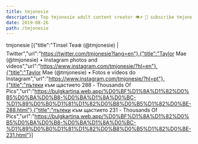 ```yaml
---
title: tmjonesie
description: Top tmjonesie adult content creator 👁♐️ 👑 subscribe tmjonesie to my porn site below IG tmjonesie
date: 2019-08-26
path: /tmjonesie
---
```


tmjonesie
[{"title":"Tinsel Tea❄️ (@tmjonesie) | Twitter","url":"https://twitter.com/tmjonesie?lang=en"},{"title":"Taylor Mae (@tmjonesie) • Instagram photos and videos","url":"https://www.instagram.com/tmjonesie/?hl=en"},{"title":"Taylor Mae (@tmjonesie) • Fotos e vídeos do Instagram","url":"https://www.instagram.com/tmjonesie/?hl=pt"},{"title":"пътеки към щастието 288 - Thousands Of Pics","url":"https://bulgkartina.web.app/%D0%BF%D1%8A%D1%82%D0%B5%D0%BA%D0%B8-%D0%BA%D1%8A%D0%BC-%D1%89%D0%B0%D1%81%D1%82%D0%B8%D0%B5%D1%82%D0%BE-288.html"},{"title":"пътеки към щастието 231 - Thousands Of Pics","url":"https://bulgkartina.web.app/%D0%BF%D1%8A%D1%82%D0%B5%D0%BA%D0%B8-%D0%BA%D1%8A%D0%BC-%D1%89%D0%B0%D1%81%D1%82%D0%B8%D0%B5%D1%82%D0%BE-231.html"}]

